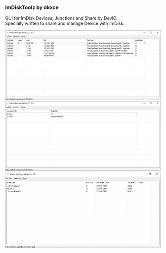 ### ImDiskToolz by dkxce

GUI for ImDisk Devices, Junctions and Share by DevIO.   
Specially written to share and manage Device with ImDisk.

<img src="screen01.png"/>    
<img src="screen02.png"/>    
<img src="screen03.png"/>    